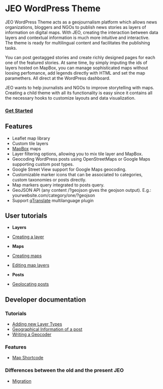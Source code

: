 # JEO WordPress Theme

JEO WordPress Theme acts as a geojournalism platform which allows news organizations, bloggers and NGOs to publish news stories as layers of information on digital maps. With JEO, creating the interaction between data layers and contextual information is much more intuitive and interactive. The theme is ready for multilingual content and facilitates the publishing tasks.

You can post geotagged stories and create richly designed pages for each one of the featured stories. At same time, by simply imputing the ids of layers hosted on MapBox, you can manage sophisticated maps without loosing perfomance, add legends directly with HTML and set the map paramethers. All direct at the WordPress dashboard.

JEO wants to help journalists and NGOs to improve storytelling with maps. Creating a child theme with all its functionality is easy since it contains all the necessary hooks to customize layouts and data visualization.

### [Get Started]()

## Features

- Leaflet map library
- Custom tile layers
- [MapBox](http://mapbox.com/) maps
- Layer filtering options, allowing you to mix tile layer and MapBox.
- Geocoding WordPress posts using OpenStreetMaps or Google Maps supporting custom post types.
- Google Street View support for Google Maps geocoding.
- Customizable marker icons that can be associated to categories, custom taxonomies or posts directly.
- Map markers query integrated to posts query.
- GeoJSON API (any content /?geojson gives the geojson output). E.g.: yourwebsite.com/category/one/?geojson
- Support [qTranslate](https://wordpress.org/plugins/qtranslate/) multilanguage plugin

## User tutorials

- **Layers**

- [Creating a layer]()

- **Maps**

- [Creating maps](creating-maps.md)
- [Editing map layers]()

- **Posts**

- [Geolocating posts](geolocating-posts.md)

## Developer documentation

### Tutorials

- [Adding new Layer Types](layer-types.md)
- [Geographical Information of a post](geo-information.md)
- [Writing a Geocoder](geocoders.md)

### Features

- [Map Shortcode](map-shortcode.md)

### Differences between the old and the present JEO

- [Migration](migration.md)
